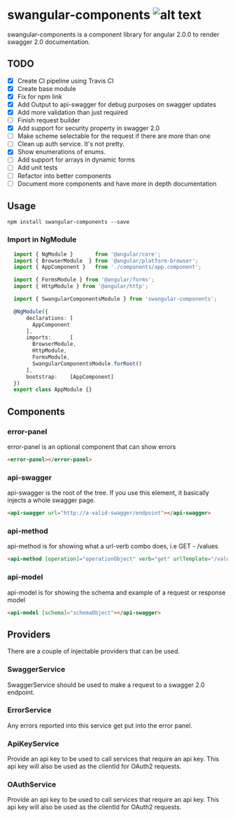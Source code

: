 # swangular-components ![alt text](https://api.travis-ci.org/gislikonrad/swangular-components.svg "build status")
swangular-components is a component library for angular 2.0.0 to render swagger 2.0 documentation.

## TODO
- [x] Create CI pipeline using Travis CI
- [x] Create base module
- [x] Fix for npm link
- [x] Add Output to api-swagger for debug purposes on swagger updates
- [x] Add more validation than just required
- [ ] Finish request builder
- [x] Add support for security property in swagger 2.0
- [ ] Make scheme selectable for the request if there are more than one
- [ ] Clean up auth service. It's not pretty.
- [x] Show enumerations of enums.
- [ ] Add support for arrays in dynamic forms
- [ ] Add unit tests
- [ ] Refactor into better components
- [ ] Document more components and have more in depth documentation

## Usage
```
npm install swangular-components --save
```

### Import in NgModule
```ts
  import { NgModule }       from '@angular/core';
  import { BrowserModule  } from '@angular/platform-browser';
  import { AppComponent }   from './components/app.component';

  import { FormsModule } from '@angular/forms';
  import { HttpModule } from '@angular/http';

  import { SwangularComponentsModule } from 'swangular-components';

  @NgModule({
      declarations: [
        AppComponent
      ],
      imports:      [
        BrowserModule,
        HttpModule,
        FormsModule,
        SwangularComponentsModule.forRoot()
      ],
      bootstrap:    [AppComponent]
  })
  export class AppModule {}
```

## Components

### error-panel
error-panel is an optional component that can show errors
```html
<error-panel></error-panel>
```

### api-swagger
api-swagger is the root of the tree. If you use this element, it basically injects a whole swagger page.
```html
<api-swagger url="http://a-valid-swagger/endpoint"></api-swagger>
```

### api-method
api-method is for showing what a url-verb combo does, i.e GET - /values
```html
<api-method [operation]="operationObject" verb="get" urlTemplate="/values/{id}"></api-method>
```

### api-model
api-model is for showing the schema and example of a request or response model
```html
<api-model [schema]="schemaObject"></api-swagger>
```

## Providers

There are a couple of injectable providers that can be used.

### SwaggerService
SwaggerService should be used to make a request to a swagger 2.0 endpoint.

### ErrorService
Any errors reported into this service get put into the error panel.

### ApiKeyService
Provide an api key to be used to call services that require an api key. This api key will also be used as the clientId for OAuth2 requests.

### OAuthService
Provide an api key to be used to call services that require an api key. This api key will also be used as the clientId for OAuth2 requests.
